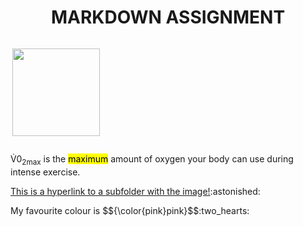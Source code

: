 <!DOCUMENT html>
<html>
<body>

<h1 align="center"><b>MARKDOWN</b> ASSIGNMENT</h1>

<p style="display:inline-block;"> <img align="right" src="https://img.freepik.com/free-vector/cute-girl-hacker-operating-laptop-cartoon-vector-icon-illustration-people-technology-isolated-flat_138676-9487.jpg" width="140" height="140"></p>
<p> V&#775;0<sub>2max</sub> is the <mark>maximum</mark> amount of oxygen your body can use during intense exercise. </p>
<a href="subfolder.md/image.md"> This is a hyperlink to a subfolder with the image!</a>:astonished:

<p> My favourite colour is $${\color{pink}pink}$$:two_hearts:</p>

</body>
</html>


